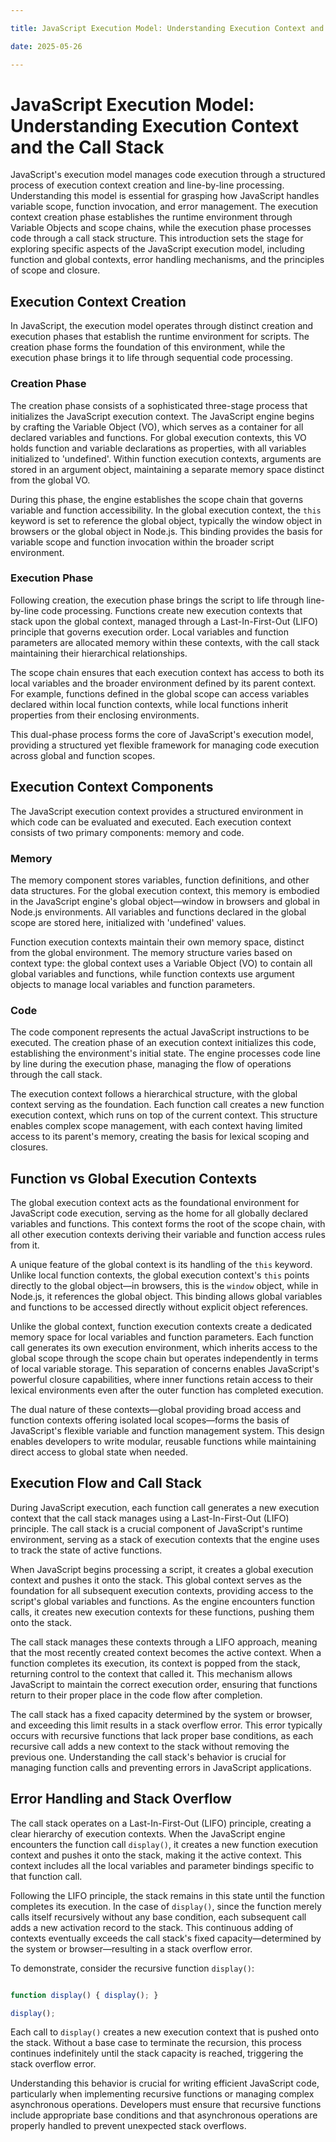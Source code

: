 ```yaml
---

title: JavaScript Execution Model: Understanding Execution Context and the Call Stack

date: 2025-05-26

---
```



# JavaScript Execution Model: Understanding Execution Context and the Call Stack

JavaScript's execution model manages code execution through a structured process of execution context creation and line-by-line processing. Understanding this model is essential for grasping how JavaScript handles variable scope, function invocation, and error management. The execution context creation phase establishes the runtime environment through Variable Objects and scope chains, while the execution phase processes code through a call stack structure. This introduction sets the stage for exploring specific aspects of the JavaScript execution model, including function and global contexts, error handling mechanisms, and the principles of scope and closure.


## Execution Context Creation

In JavaScript, the execution model operates through distinct creation and execution phases that establish the runtime environment for scripts. The creation phase forms the foundation of this environment, while the execution phase brings it to life through sequential code processing.


### Creation Phase

The creation phase consists of a sophisticated three-stage process that initializes the JavaScript execution context. The JavaScript engine begins by crafting the Variable Object (VO), which serves as a container for all declared variables and functions. For global execution contexts, this VO holds function and variable declarations as properties, with all variables initialized to 'undefined'. Within function execution contexts, arguments are stored in an argument object, maintaining a separate memory space distinct from the global VO.

During this phase, the engine establishes the scope chain that governs variable and function accessibility. In the global execution context, the `this` keyword is set to reference the global object, typically the window object in browsers or the global object in Node.js. This binding provides the basis for variable scope and function invocation within the broader script environment.


### Execution Phase

Following creation, the execution phase brings the script to life through line-by-line code processing. Functions create new execution contexts that stack upon the global context, managed through a Last-In-First-Out (LIFO) principle that governs execution order. Local variables and function parameters are allocated memory within these contexts, with the call stack maintaining their hierarchical relationships.

The scope chain ensures that each execution context has access to both its local variables and the broader environment defined by its parent context. For example, functions defined in the global scope can access variables declared within local function contexts, while local functions inherit properties from their enclosing environments.

This dual-phase process forms the core of JavaScript's execution model, providing a structured yet flexible framework for managing code execution across global and function scopes.


## Execution Context Components

The JavaScript execution context provides a structured environment in which code can be evaluated and executed. Each execution context consists of two primary components: memory and code.


### Memory

The memory component stores variables, function definitions, and other data structures. For the global execution context, this memory is embodied in the JavaScript engine's global object—window in browsers and global in Node.js environments. All variables and functions declared in the global scope are stored here, initialized with 'undefined' values.

Function execution contexts maintain their own memory space, distinct from the global environment. The memory structure varies based on context type: the global context uses a Variable Object (VO) to contain all global variables and functions, while function contexts use argument objects to manage local variables and function parameters.


### Code

The code component represents the actual JavaScript instructions to be executed. The creation phase of an execution context initializes this code, establishing the environment's initial state. The engine processes code line by line during the execution phase, managing the flow of operations through the call stack.

The execution context follows a hierarchical structure, with the global context serving as the foundation. Each function call creates a new function execution context, which runs on top of the current context. This structure enables complex scope management, with each context having limited access to its parent's memory, creating the basis for lexical scoping and closures.


## Function vs Global Execution Contexts

The global execution context acts as the foundational environment for JavaScript code execution, serving as the home for all globally declared variables and functions. This context forms the root of the scope chain, with all other execution contexts deriving their variable and function access rules from it.

A unique feature of the global context is its handling of the `this` keyword. Unlike local function contexts, the global execution context's `this` points directly to the global object—in browsers, this is the `window` object, while in Node.js, it references the global object. This binding allows global variables and functions to be accessed directly without explicit object references.

Unlike the global context, function execution contexts create a dedicated memory space for local variables and function parameters. Each function call generates its own execution environment, which inherits access to the global scope through the scope chain but operates independently in terms of local variable storage. This separation of concerns enables JavaScript's powerful closure capabilities, where inner functions retain access to their lexical environments even after the outer function has completed execution.

The dual nature of these contexts—global providing broad access and function contexts offering isolated local scopes—forms the basis of JavaScript's flexible variable and function management system. This design enables developers to write modular, reusable functions while maintaining direct access to global state when needed.


## Execution Flow and Call Stack

During JavaScript execution, each function call generates a new execution context that the call stack manages using a Last-In-First-Out (LIFO) principle. The call stack is a crucial component of JavaScript's runtime environment, serving as a stack of execution contexts that the engine uses to track the state of active functions.

When JavaScript begins processing a script, it creates a global execution context and pushes it onto the stack. This global context serves as the foundation for all subsequent execution contexts, providing access to the script's global variables and functions. As the engine encounters function calls, it creates new execution contexts for these functions, pushing them onto the stack.

The call stack manages these contexts through a LIFO approach, meaning that the most recently created context becomes the active context. When a function completes its execution, its context is popped from the stack, returning control to the context that called it. This mechanism allows JavaScript to maintain the correct execution order, ensuring that functions return to their proper place in the code flow after completion.

The call stack has a fixed capacity determined by the system or browser, and exceeding this limit results in a stack overflow error. This error typically occurs with recursive functions that lack proper base conditions, as each recursive call adds a new context to the stack without removing the previous one. Understanding the call stack's behavior is crucial for managing function calls and preventing errors in JavaScript applications.


## Error Handling and Stack Overflow

The call stack operates on a Last-In-First-Out (LIFO) principle, creating a clear hierarchy of execution contexts. When the JavaScript engine encounters the function call `display()`, it creates a new function execution context and pushes it onto the stack, making it the active context. This context includes all the local variables and parameter bindings specific to that function call.

Following the LIFO principle, the stack remains in this state until the function completes its execution. In the case of `display()`, since the function merely calls itself recursively without any base condition, each subsequent call adds a new activation record to the stack. This continuous adding of contexts eventually exceeds the call stack's fixed capacity—determined by the system or browser—resulting in a stack overflow error.

To demonstrate, consider the recursive function `display()`:

```javascript

function display() { display(); }

display();

```

Each call to `display()` creates a new execution context that is pushed onto the stack. Without a base case to terminate the recursion, this process continues indefinitely until the stack capacity is reached, triggering the stack overflow error.

Understanding this behavior is crucial for writing efficient JavaScript code, particularly when implementing recursive functions or managing complex asynchronous operations. Developers must ensure that recursive functions include appropriate base conditions and that asynchronous operations are properly handled to prevent unexpected stack overflows.

